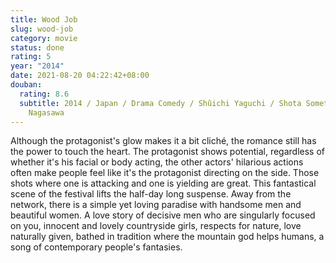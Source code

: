 ```yaml
---
title: Wood Job
slug: wood-job
category: movie
status: done
rating: 5
year: "2014"
date: 2021-08-20 04:22:42+08:00
douban:
  rating: 8.6
  subtitle: 2014 / Japan / Drama Comedy / Shûichi Yaguchi / Shota Sometani Masami
    Nagasawa
---
```


Although the protagonist's glow makes it a bit cliché, the romance still has the power to touch the heart. The protagonist shows potential, regardless of whether it's his facial or body acting, the other actors' hilarious actions often make people feel like it's the protagonist directing on the side. Those shots where one is attacking and one is yielding are great. This fantastical scene of the festival lifts the half-day long suspense. Away from the network, there is a simple yet loving paradise with handsome men and beautiful women. A love story of decisive men who are singularly focused on you, innocent and lovely countryside girls, respects for nature, love naturally given, bathed in tradition where the mountain god helps humans, a song of contemporary people's fantasies.
